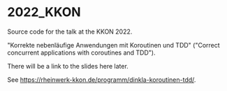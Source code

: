 # 2022_KKON

Source code for the talk at the KKON 2022.

"Korrekte nebenläufige Anwendungen mit Koroutinen und TDD" ("Correct concurrent applications with coroutines and TDD").

There will be a link to the slides here later.

See https://rheinwerk-kkon.de/programm/dinkla-koroutinen-tdd/.

